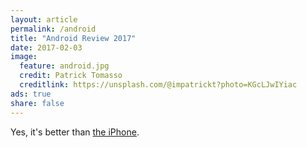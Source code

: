 ```yaml
---
layout: article
permalink: /android
title: "Android Review 2017"
date: 2017-02-03
image:
  feature: android.jpg
  credit: Patrick Tomasso
  creditlink: https://unsplash.com/@impatrickt?photo=KGcLJwIYiac
ads: true
share: false
---
```



Yes, it's better than [the iPhone](/iphone).
